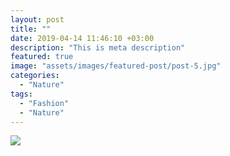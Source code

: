 ```yaml
---
layout: post
title: ""
date: 2019-04-14 11:46:10 +03:00
description: "This is meta description"
featured: true
image: "assets/images/featured-post/post-5.jpg"
categories: 
  - "Nature"
tags:
  - "Fashion"
  - "Nature"
---
```





![]({{site.baseurl}}/assets/images/post-img.jpg)



